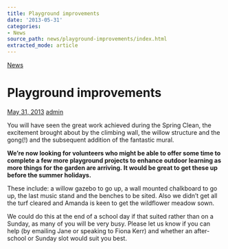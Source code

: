 ```yaml
---
title: Playground improvements
date: '2013-05-31'
categories:
- News
source_path: news/playground-improvements/index.html
extracted_mode: article
---
```

[News](/news/)

# Playground improvements

[May 31, 2013](/news/playground-improvements/) [admin](author/admin/)

You will have seen the great work achieved during the Spring Clean, the excitement brought about by the climbing wall, the willow structure and the gong(!) and the subsequent addition of the fantastic mural.

**We’re now&nbsp;looking for volunteers who might be able to offer some time to complete a few more playground projects to enhance outdoor learning as more things for the garden are arriving.&nbsp;It would be great to get these up before the summer holidays.**

These include: a&nbsp;willow gazebo to go up, a wall mounted chalkboard to go up, the last music stand and the benches to be sited. Also we didn’t get all the turf cleared and Amanda is keen to get the wildflower meadow sown.

We could do this at the end of a school day if that suited rather than on a Sunday, as many of you will be very busy.&nbsp;Please let us know if you can help (by emailing Jane or speaking to Fiona Kerr) and whether an after-school or Sunday slot would suit you best.
